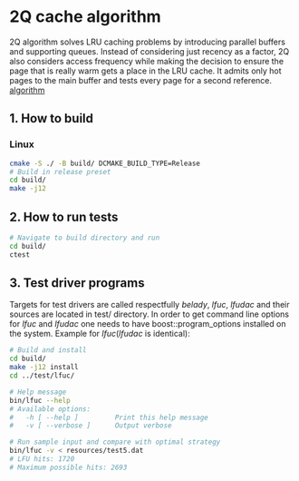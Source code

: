 # 2Q cache algorithm

2Q algorithm solves LRU caching problems by introducing parallel buffers and supporting queues. Instead of considering just recency as a factor, 2Q also considers access frequency while making the decision to ensure the page that is really warm gets a place in the LRU cache. It admits only hot pages to the main buffer and tests every page for a second reference.
[algorithm](https://github.com/Agustangel/2Q-cache-algorithm/blob/master/visual%20algorithm.png)
## 1. How to build

### Linux
```sh
cmake -S ./ -B build/ DCMAKE_BUILD_TYPE=Release
# Build in release preset
cd build/
make -j12
```

## 2. How to run tests
```sh
# Navigate to build directory and run
cd build/
ctest
```

## 3. Test driver programs
Targets for test drivers are called respectfully _belady_, _lfuc_, _lfudac_ and their sources are located in test/ directory. In order to get command line options for _lfuc_ and _lfudac_ one needs to have boost::program_options installed on the system. Example for _lfuc_(_lfudac_ is identical):

```sh
# Build and install
cd build/
make -j12 install
cd ../test/lfuc/

# Help message
bin/lfuc --help
# Available options:
#   -h [ --help ]         Print this help message
#   -v [ --verbose ]      Output verbose

# Run sample input and compare with optimal strategy
bin/lfuc -v < resources/test5.dat
# LFU hits: 1720
# Maximum possible hits: 2693
```
